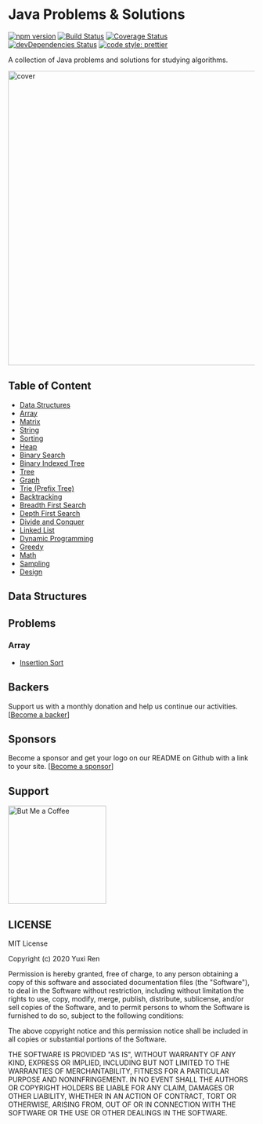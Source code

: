 # Java Problems & Solutions

[![npm version](https://badge.fury.io/js/javascript-problems-and-solutions.svg)](https://badge.fury.io/js/javascript-problems-and-solutions)
[![Build Status](https://travis-ci.org/jeantimex/javascript-problems-and-solutions.svg?branch=master)](https://travis-ci.org/jeantimex/javascript-problems-and-solutions)
[![Coverage Status](https://coveralls.io/repos/github/jeantimex/javascript-problems-and-solutions/badge.svg?branch=code-coverage)](https://coveralls.io/github/jeantimex/javascript-problems-and-solutions?branch=code-coverage)
[![devDependencies Status](https://david-dm.org/jeantimex/javascript-problems-and-solutions/dev-status.svg)](https://david-dm.org/jeantimex/javascript-problems-and-solutions?type=dev)
[![code style: prettier](https://img.shields.io/badge/code_style-prettier-ff69b4.svg)](https://github.com/prettier/prettier)

A collection of Java problems and solutions for studying algorithms.

<!-- markdownlint-disable MD033 -->
<img alt="cover" src="https://user-images.githubusercontent.com/565300/33303581-c55a1280-d3b8-11e7-8e78-6879731416f1.png" width="600" />

## Table of Content
- [Data Structures](#data-structures)
- [Array](#array)
- [Matrix](#matrix)
- [String](#string)
- [Sorting](#sorting)
- [Heap](#heap)
- [Binary Search](#binary-search)
- [Binary Indexed Tree](#binary-indexed-tree)
- [Tree](#tree)
- [Graph](#graph)
- [Trie (Prefix Tree)](#trie-prefix-tree)
- [Backtracking](#backtracking)
- [Breadth First Search](#breadth-first-search)
- [Depth First Search](#depth-first-search)
- [Divide and Conquer](#divide-and-conquer)
- [Linked List](#linked-list)
- [Dynamic Programming](#dynamic-programming)
- [Greedy](#greedy)
- [Math](#math)
- [Sampling](#sampling)
- [Design](#design)

## Data Structures

## Problems

### Array
- [Insertion Sort](Insertionsort.js)
<!---
- [Two Sum](src/array/two-sum.js)
- [Three Sum](src/array/three-sum.js)
- [Median of Two Sorted Arrays](src/array/median-of-two-sorted-arrays.js)
- [Largest Rectangle in Histogram](src/array/largest-rectangle-in-histogram.js)
- [Plus One](src/array/plus-one.js)
- [Trapping Rain Water](src/array/trapping-rain-water)
- [Merge Intervals](src/array/merge-intervals.js)
- [Spiral Matrix](src/array/spiral-matrix.js)
- [Summary Ranges](src/array/summary-ranges.js)
- [Find All Numbers Disappeared in an Array](src/array/find-all-numbers-disappeared-in-an-array.js)
- [Game of Life](src/array/game-of-life.js)
- [Next Permutation](src/array/next-permutation.js)
- [Find Peak Element](src/array/find-peak-element.js)
- [Wiggle Sort](src/array/wiggle-sort.js)
- [Wiggle Sort II](src/array/wiggle-sort-ii.js)
- [Valid Triangle Number](src/array/valid-triangle-number.js)
- [Find Anagram Mappings](src/array/find-anagram-mappings.js)
- [K Empty Slots](src/array/k-empty-slots.js)
- [Flatten Nested List Iterator](src/array/flatten-nested-list-iterator.js)
- [Daily Temperatures](src/array/daily-temperatures.js)
- [Sliding Window Maximum](src/array/sliding-window-maximum.js)
- [Subarray Sum Equals K](src/array/subarray-sum-equals-k.js)
- [Subarray Product Less Than K](src/array/subarray-product-less-than-k.js)
- [Maximum Product of Three Numbers](src/array/maximum-product-of-three-numbers.js)
- [Maximum Product of Word Lengths](src/array/maximum-product-of-word-lengths.js)
- [Kth Largest Element in an Array](src/array/kth-largest-element-in-an-array.js)
- [Insert Interval](src/array/insert-interval.js)
- [Toeplitz Matrix](src/array/toeplitz-matrix.js)
- [Max Consecutive Ones](src/array/max-consecutive-ones.js)
- [Max Consecutive Ones II](src/array/max-consecutive-ones-ii.js)
- [Flippling an Image](src/array/flipping-an-image.js)
- [Number of Boomerangs](src/array/number-of-boomerangs.js)
- [Beautiful Arrangement II](src/array/beautiful-arrangement-ii.js)
- [Non-decreasing Array](src/array/non-decreasing-array.js)
- [Largest Number At Least Twice of Others](src/array/largest-number-at-least-twice-of-others.js)
- [Maximize Distance to Closest Person](src/array/maximize-distance-to-closest-person.js)
- [Positions of Large Groups](src/array/positions-of-large-groups.js)
- [Maximum Average Subarray I](src/array/maximum-average-subarray-i.js)
- [Shortest Unsorted Continuous Subarray](src/array/shortest-unsorted-continuous-subarray.js)
- [Relative Ranks](src/array/relative-ranks.js)
- [Sentence Similarity](src/array/sentence-similarity.js)
- [Sentence Similarity II](src/array/sentence-similarity-ii.js)
- [Magic Squares In Grid](src/array/magic-squares-in-grid.js)
- [Range Addition](src/array/range-addition.js)
- [Increasing Triplet Subsequence](src/array/increasing-triplet-subsequence.js)
- [Valid Tic-Tac-Toe State](src/array/valid-tic-tac-toe-state.js)
- [Maximum Size Subarray Sum Equals k](src/array/maximum-size-subarray-sum-equals-k.js)
- [Longest Mountain in Array](src/array/longest-mountain-in-array.js)
- [Continuous Subarray Sum](src/array/continuous-subarray-sum.js)
- [Contiguous Array](src/array/contiguous-array.js)
- [Merge Sorted Array](src/array/merge-sorted-array.js)
- [Product of Array Except Self](src/array/product-of-array-except-self.js)
- [Missing Number](src/array/missing-number.js)
- [Maximum Sum Subarray](src/array/maximum-subarray.js)
- [Maximum Product Subarray](src/array/maximum-product-subarray.js)
- [Evaluate Reverse Polish Notation](src/array/evaluate-reverse-polish-notation.js)
- [Shortest Word Distance](src/array/shortest-word-distance.js)
- [Shortest Word Distance II](src/design/shortest-word-distance-ii.js)
- [Shortest Word Distance III](src/array/shortest-word-distance-iii.js)
- [Sort Colors](src/array/sort-colors.js)
- [Find the Celebrity](src/array/find-the-celebrity.js)
- [Can Place Flowers](src/array/can-place-flowers.js)
- [K-diff Pairs in an Array](src/array/k-diff-pairs-in-an-array.js)
- [Container With Most Water](src/array/container-with-most-water.js)
- [First Missing Positive](src/array/first-missing-positive.js)
- [Missing Ranges](src/array/missing-ranges.js)
- [Majority Elements](src/array/majority-element.js)
- [Find All Duplicates in an Array](src/array/find-all-duplicates-in-an-array.js)
- [Third Maximum Number](src/array/third-maximum-number.js)
- [Split Array with Equal Sum](src/array/split-array-with-equal-sum.js)
- [Maximum Swap](src/array/maximum-swap.js)
- [Candy Crush](src/array/candy-crush.js)
- [Pascal's Triangle](src/array/pascals-triangle.js)
- [Pascal's Triangle II](src/array/pascals-triangle-ii.js)
- [Contains Duplicate II](src/array/contains-duplicate-ii.js)
- [Contains Duplicate III](src/array/contains-duplicate-iii.js)
- [H-Index](src/array/h-index.js)
- [H-Index II](src/array/h-index-ii.js)
- [Pour Water](src/array/pour_water.js)
- [Sort a stack using a temporary stack](src/array/sort-a-stack-using-a-temporary-stack.js)
--->


## Backers

Support us with a monthly donation and help us continue our activities. [[Become a backer](https://opencollective.com/java-problems-and-solutions#backer)]

## Sponsors

Become a sponsor and get your logo on our README on Github with a link to your site. [[Become a sponsor](https://opencollective.com/java-problems-and-solutions#sponsor)]

## Support

<!-- markdownlint-disable MD033 -->
<a href="https://paypal.me/ritayuxi/3">
  <img alt="But Me a Coffee" src="https://az743702.vo.msecnd.net/cdn/kofi4.png?v=0" width="200" />
</a>

## LICENSE

MIT License

Copyright (c) 2020 Yuxi Ren

Permission is hereby granted, free of charge, to any person obtaining a copy
of this software and associated documentation files (the "Software"), to deal
in the Software without restriction, including without limitation the rights
to use, copy, modify, merge, publish, distribute, sublicense, and/or sell
copies of the Software, and to permit persons to whom the Software is
furnished to do so, subject to the following conditions:

The above copyright notice and this permission notice shall be included in all
copies or substantial portions of the Software.

THE SOFTWARE IS PROVIDED "AS IS", WITHOUT WARRANTY OF ANY KIND, EXPRESS OR
IMPLIED, INCLUDING BUT NOT LIMITED TO THE WARRANTIES OF MERCHANTABILITY,
FITNESS FOR A PARTICULAR PURPOSE AND NONINFRINGEMENT. IN NO EVENT SHALL THE
AUTHORS OR COPYRIGHT HOLDERS BE LIABLE FOR ANY CLAIM, DAMAGES OR OTHER
LIABILITY, WHETHER IN AN ACTION OF CONTRACT, TORT OR OTHERWISE, ARISING FROM,
OUT OF OR IN CONNECTION WITH THE SOFTWARE OR THE USE OR OTHER DEALINGS IN THE
SOFTWARE.
